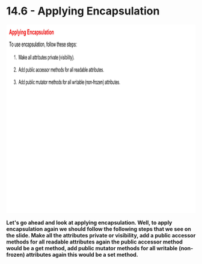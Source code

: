 # 14.6 - Applying Encapsulation

<img src="/images/14_06_01.jpg" width="800" height="500">

**Let's go ahead and look at applying encapsulation. Well, to apply encapsulation again we should follow the following steps that we see on the slide. Make all the attributes private or visibility, add a public accessor methods for all readable attributes again the public accessor method would be a get method, add public mutator methods for all writable (non-frozen) attributes again this would be a set method.**